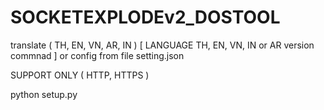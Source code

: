 # SOCKETEXPLODEv2_DOSTOOL
translate ( TH, EN, VN, AR, IN ) [ LANGUAGE TH, EN, VN, IN or AR version commnad ] or config from file setting.json

SUPPORT ONLY ( HTTP, HTTPS )

python setup.py
